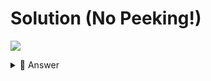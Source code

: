 # Solution (No Peeking!)
![](https://www.youtube.com/watch?v=eJgduSxGEtY)

<details> <summary> 👀 Answer </summary>

Check out my solution in [this repl](https://replit.com/@DavidAtReplit/Day-99-Solution?v=1).

</details>